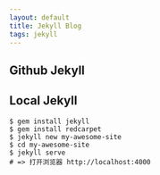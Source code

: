 ```yaml
---
layout: default
title: Jekyll Blog
tags: jekyll
---
```


## Github Jekyll


## Local Jekyll

```
$ gem install jekyll
$ gem install redcarpet
$ jekyll new my-awesome-site
$ cd my-awesome-site
$ jekyll serve
# => 打开浏览器 http://localhost:4000
```
